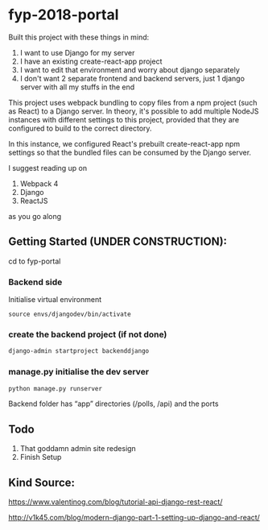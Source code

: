 # fyp-2018-portal

Built this project with these things in mind:
1. I want to use Django for my server
2. I have an existing create-react-app project
3. I want to edit that environment and worry about django separately
4. I don't want 2 separate frontend and backend servers, just 1 django server with all my stuffs in the end

This project uses webpack bundling to copy files from a npm project (such as React) to a Django server.
In theory, it's possible to add multiple NodeJS instances with different settings to this project, provided that they are configured to build to the correct directory.

In this instance, we configured React's prebuilt create-react-app npm settings so that the bundled files can be consumed by the Django server.

I suggest reading up on 
1. Webpack 4
2. Django
3. ReactJS

as you go along

## Getting Started (UNDER CONSTRUCTION):
cd to fyp-portal

### Backend side
Initialise virtual environment
```terminal
source envs/djangodev/bin/activate
```

### create the backend project (if not done)

```bash
django-admin startproject backenddjango
```
### manage.py initialise the dev server
```bash
python manage.py runserver
```

Backend folder has “app” directories (/polls, /api) and the ports


## Todo
1. That goddamn admin site redesign
2. Finish Setup

## Kind Source:
https://www.valentinog.com/blog/tutorial-api-django-rest-react/

http://v1k45.com/blog/modern-django-part-1-setting-up-django-and-react/